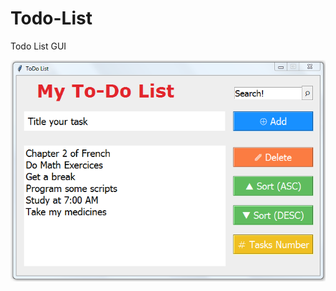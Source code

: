 # Todo-List
Todo List GUI

![alt text](https://github.com/YessOn/Todo-List/blob/master/screenshoot.png?raw=true)
